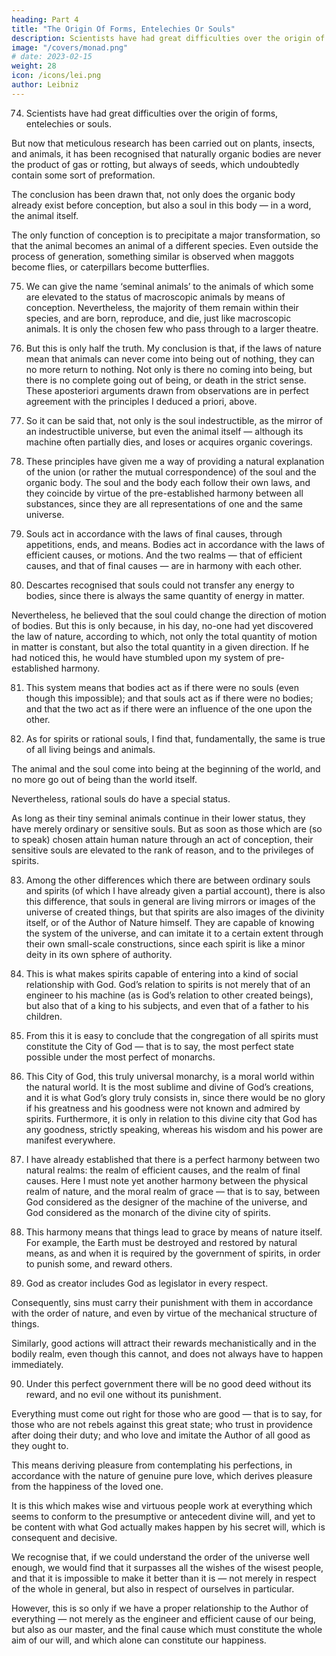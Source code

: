 ```yaml
---
heading: Part 4
title: "The Origin Of Forms, Entelechies Or Souls"
description: Scientists have had great difficulties over the origin of forms, entelechies or souls
image: "/covers/monad.png"
# date: 2023-02-15
weight: 28
icon: /icons/lei.png
author: Leibniz
---
```



74. Scientists have had great difficulties over the origin of forms, entelechies or souls.

But now that meticulous research has been carried out on plants, insects, and animals, it has been recognised that naturally organic bodies are never the product of gas or rotting, but always of seeds, which undoubtedly contain some sort of preformation.

The conclusion has been drawn that, not only does the organic body already exist before conception, but also a soul in this body — in a word, the animal itself.

The only function of conception is to precipitate a major transformation, so that the animal becomes an animal of a different species. Even outside the process of generation, something similar is observed when maggots become flies, or caterpillars become butterflies.

75. We can give the name ‘seminal animals’ to the animals of which some are elevated to the status of macroscopic animals by means of conception. Nevertheless, the majority of them remain within their species, and are born, reproduce, and die, just like macroscopic animals. It is only the chosen few who pass through to a larger theatre.

76. But this is only half the truth. My conclusion is that, if the laws of nature mean that animals can never come into being out of nothing, they can no more return to nothing. Not only is there no coming into being, but there is no complete going out of being, or death in the strict sense. These aposteriori arguments drawn from observations are in perfect agreement with the principles I deduced a priori, above.

77. So it can be said that, not only is the soul indestructible, as the mirror of an indestructible universe, but even the animal itself — although its machine often partially dies, and loses or acquires organic coverings.

78. These principles have given me a way of providing a natural explanation of the union (or rather the mutual correspondence) of the soul and the organic body. The soul and the body each follow their own laws, and they coincide by virtue of the pre-established harmony between all substances, since they are all representations of one and the same universe.

79. Souls act in accordance with the laws of final causes, through appetitions, ends, and means. Bodies act in accordance with the laws of efficient causes, or motions. And the two realms — that of efficient causes, and that of final causes — are in harmony with each other.

80. Descartes recognised that souls could not transfer any energy to bodies, since there is always the same quantity of energy in matter. 

Nevertheless, he believed that the soul could change the direction of motion of bodies. But this is only because, in his day, no-one had yet discovered the law of nature, according to which, not only the total quantity of motion in matter is constant, but also the total quantity in a given direction. If he had noticed this, he would have stumbled upon my system of pre-established harmony.

81. This system means that bodies act as if there were no souls (even though this impossible); and that souls act as if there were no bodies; and that the two act as if there were an influence of the one upon the other.

82. As for spirits or rational souls, I find that, fundamentally, the same is true of all living beings and animals. 

The animal and the soul come into being at the beginning of the world, and no more go out of being than the world itself. 

Nevertheless, rational souls do have a special status. 

As long as their tiny seminal animals continue in their lower status, they have merely ordinary or sensitive souls. But as soon as those which are (so to speak) chosen attain human nature through an act of conception, their sensitive souls are elevated to the rank of reason, and to the privileges of spirits.

83. Among the other differences which there are between ordinary souls and spirits (of which I have already given a partial account), there is also this difference, that souls in general are living mirrors or images of the universe of created things, but that spirits are also images of the divinity itself, or of the Author of Nature himself. They are capable of knowing the system of the universe, and can imitate it to a certain extent through their own small-scale constructions, since each spirit is like a minor deity in its own sphere of authority.

84. This is what makes spirits capable of entering into a kind of social relationship with God. God’s relation to spirits is not merely that of an engineer to his machine (as is God’s relation to other created beings), but also that of a king to his subjects, and even that of a father to his children.

85. From this it is easy to conclude that the congregation of all spirits must constitute the City of God — that is to say, the most perfect state possible under the most perfect of monarchs.

86. This City of God, this truly universal monarchy, is a moral world within the natural world. It is the most sublime and divine of God’s creations, and it is what God’s glory truly consists in, since there would be no glory if his greatness and his goodness were not known and admired by spirits. Furthermore, it is only in relation to this divine city that God has any goodness, strictly speaking, whereas his wisdom and his power are manifest everywhere.

87. I have already established that there is a perfect harmony between two natural realms: the realm of efficient causes, and the realm of final causes. Here I must note yet another harmony between the physical realm of nature, and the moral realm of grace — that is to say, between God considered as the designer of the machine of the universe, and God considered as the monarch of the divine city of spirits.

88. This harmony means that things lead to grace by means of nature itself. For example, the Earth must be destroyed and restored by natural means, as and when it is required by the government of spirits, in order to punish some, and reward others.

89. God as creator includes God as legislator in every respect.

Consequently, sins must carry their punishment with them in accordance with the order of nature, and even by virtue of the mechanical structure of things. 

Similarly, good actions will attract their rewards mechanistically and in the bodily realm, even though this cannot, and does not always have to happen immediately.

90. Under this perfect government there will be no good deed without its reward, and no evil one without its punishment.

Everything must come out right for those who are good — that is to say, for those who are not rebels against this great state; who trust in providence after doing their duty; and who love and imitate the Author of all good as they ought to. 

This means deriving pleasure from contemplating his perfections, in accordance with the nature of genuine pure love, which derives pleasure from the happiness of the loved one. 

It is this which makes wise and virtuous people work at everything which seems to conform to the presumptive or antecedent divine will, and yet to be content with what God actually makes happen by his secret will, which is consequent and decisive.

We recognise that, if we could understand the order of the universe well enough, we would find that it surpasses all the wishes of the wisest people, and that it is impossible to make it better than it is — not merely in respect of the whole in general, but also in respect of ourselves in particular. 

However, this is so only if we have a proper relationship to the Author of everything — not merely as the engineer and efficient cause of our being, but also as our master, and the final cause which must constitute the whole aim of our will, and which alone can constitute our happiness.
